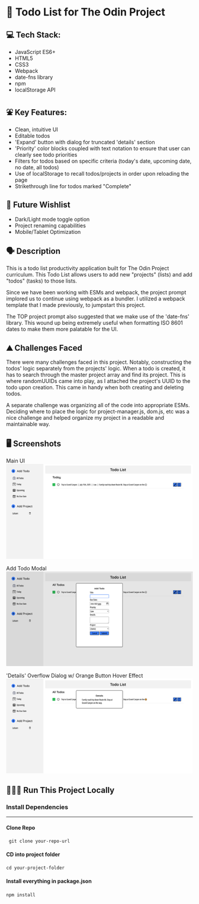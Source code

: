 # 📝 Todo List for The Odin Project

## 💻 Tech Stack:

- JavaScript ES6+
- HTML5
- CSS3
- Webpack
- date-fns library
- npm
- localStorage API

## ⛲ Key Features:

- Clean, intuitive UI
- Editable todos
- 'Expand' button with dialog for truncated 'details' section
- 'Priority' color blocks coupled with text notation to ensure that user can clearly see todo priorities
- Filters for todos based on specific criteria (today's date, upcoming date, no date, all todos)
- Use of localStorage to recall todos/projects in order upon reloading the page
- Strikethrough line for todos marked "Complete"

## 🧞 Future Wishlist

- Dark/Light mode toggle option
- Project renaming capabilities
- Mobile/Tablet Optimization

## 🗣️ Description

This is a todo list productivity application built for The Odin Project curriculum. This Todo List allows users to add new "projects" (lists) and add "todos" (tasks) to those lists.

Since we have been working with ESMs and webpack, the project prompt implored us to continue using webpack as a bundler. I utilized a webpack template that I made previously, to jumpstart this project.

The TOP project prompt also suggested that we make use of the 'date-fns' library. This wound up being extremely useful when formatting ISO 8601 dates to make them more palatable for the UI.

## ⛰️ Challenges Faced

There were many challenges faced in this project. Notably, constructing the todos' logic separately from the projects' logic. When a todo is created, it has to search through the master project array and find its project. This is where randomUUIDs came into play, as I attached the project's UUID to the todo upon creation. This came in handy when both creating and deleting todos.

A separate challenge was organizing all of the code into appropriate ESMs. Deciding where to place the logic for project-manager.js, dom.js, etc was a nice challenge and helped organize my project in a readable and maintainable way.

## 🖥️ Screenshots

Main UI
![alt text](screenshots/todo-list-ui.png)

Add Todo Modal
![alt text](screenshots/add-todo-modal.png)

'Details' Overflow Dialog w/ Orange Button Hover Effect
![alt text](screenshots/details-overflow-dialog.png)

## 🏃‍♂️‍➡️ Run This Project Locally

### Install Dependencies

---

#### Clone Repo

` git clone your-repo-url`

#### CD into project folder

`cd your-project-folder`

#### Install everything in package.json

`npm install`
